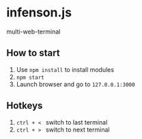 # infenson.js
multi-web-terminal

How to start 
-----------------------

1. Use `npm install` to install modules
2. `npm start`  
3. Launch browser and  go to `127.0.0.1:3000`


Hotkeys 
--------------------
1. `ctrl + < `  switch to last terminal
2. `ctrl + > `  switch to next terminal